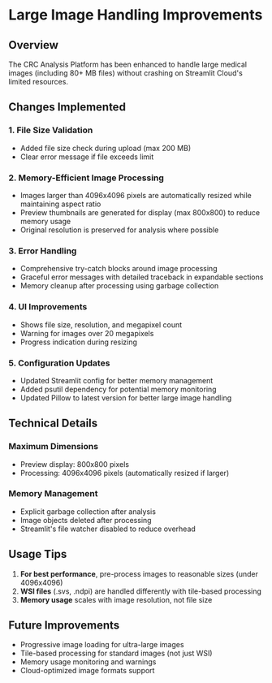 # Large Image Handling Improvements

## Overview
The CRC Analysis Platform has been enhanced to handle large medical images (including 80+ MB files) without crashing on Streamlit Cloud's limited resources.

## Changes Implemented

### 1. File Size Validation
- Added file size check during upload (max 200 MB)
- Clear error message if file exceeds limit

### 2. Memory-Efficient Image Processing
- Images larger than 4096x4096 pixels are automatically resized while maintaining aspect ratio
- Preview thumbnails are generated for display (max 800x800) to reduce memory usage
- Original resolution is preserved for analysis where possible

### 3. Error Handling
- Comprehensive try-catch blocks around image processing
- Graceful error messages with detailed traceback in expandable sections
- Memory cleanup after processing using garbage collection

### 4. UI Improvements
- Shows file size, resolution, and megapixel count
- Warning for images over 20 megapixels
- Progress indication during resizing

### 5. Configuration Updates
- Updated Streamlit config for better memory management
- Added psutil dependency for potential memory monitoring
- Updated Pillow to latest version for better large image handling

## Technical Details

### Maximum Dimensions
- Preview display: 800x800 pixels
- Processing: 4096x4096 pixels (automatically resized if larger)

### Memory Management
- Explicit garbage collection after analysis
- Image objects deleted after processing
- Streamlit's file watcher disabled to reduce overhead

## Usage Tips

1. **For best performance**, pre-process images to reasonable sizes (under 4096x4096)
2. **WSI files** (.svs, .ndpi) are handled differently with tile-based processing
3. **Memory usage** scales with image resolution, not file size

## Future Improvements

- Progressive image loading for ultra-large images
- Tile-based processing for standard images (not just WSI)
- Memory usage monitoring and warnings
- Cloud-optimized image formats support 